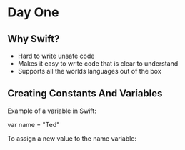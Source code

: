 # Day One

## Why Swift?

* Hard to write unsafe code
* Makes it easy to write code that is clear to understand
* Supports all the worlds languages out of the box

## Creating Constants And Variables

Example of a variable in Swift:

var name = "Ted"

To assign a new value to the name variable: